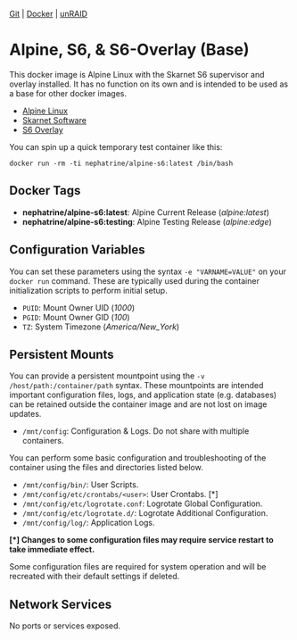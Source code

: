 [Git](https://code.nephatrine.net/nephatrine/docker-alpine-s6) |
[Docker](https://hub.docker.com/r/nephatrine/alpine-s6/) |
[unRAID](https://code.nephatrine.net/nephatrine/unraid-containers)

# Alpine, S6, & S6-Overlay (Base)

This docker image is Alpine Linux with the Skarnet S6 supervisor and overlay
installed. It has no function on its own and is intended to be used as a base
for other docker images.

- [Alpine Linux](https://alpinelinux.org/)
- [Skarnet Software](https://skarnet.org/software/)
- [S6 Overlay](https://github.com/just-containers/s6-overlay)

You can spin up a quick temporary test container like this:

~~~
docker run -rm -ti nephatrine/alpine-s6:latest /bin/bash
~~~

## Docker Tags

- **nephatrine/alpine-s6:latest**: Alpine Current Release (*alpine:latest*)
- **nephatrine/alpine-s6:testing**: Alpine Testing Release (*alpine:edge*)

## Configuration Variables

You can set these parameters using the syntax ``-e "VARNAME=VALUE"`` on your
``docker run`` command. These are typically used during the container
initialization scripts to perform initial setup.

- ``PUID``: Mount Owner UID (*1000*)
- ``PGID``: Mount Owner GID (*100*)
- ``TZ``: System Timezone (*America/New_York*)

## Persistent Mounts

You can provide a persistent mountpoint using the ``-v /host/path:/container/path``
syntax. These mountpoints are intended important configuration files, logs,
and application state (e.g. databases) can be retained outside the container
image and are not lost on image updates.

- ``/mnt/config``: Configuration & Logs. Do not share with multiple containers.

You can perform some basic configuration and troubleshooting of the container
using the files and directories listed below.

- ``/mnt/config/bin/``: User Scripts.
- ``/mnt/config/etc/crontabs/<user>``: User Crontabs. [*]
- ``/mnt/config/etc/logrotate.conf``: Logrotate Global Configuration.
- ``/mnt/config/etc/logrotate.d/``: Logrotate Additional Configuration.
- ``/mnt/config/log/``: Application Logs.

**[*] Changes to some configuration files may require service restart to take
immediate effect.**

Some configuration files are required for system operation and will be
recreated with their default settings if deleted.

## Network Services

No ports or services exposed.
